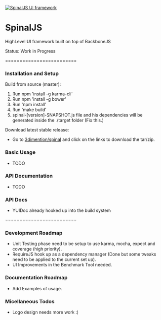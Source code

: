  [![SpinalJS UI framework](http://3dimention.github.io/spinal/images/logo.png)](http://3dimention.github.io/spinal)

# SpinalJS

HighLevel UI framework built on top of BackboneJS

Status: Work in Progress

=========================

### Installation and Setup

Build from source (master):

1. Run npm 'install -g karma-cli'
2. Run npm 'install -g bower'
1. Run 'npm install'
2. Run 'make build'
3. spinal-[version]-SNAPSHOT.js file and his dependencies will be generated inside the ./target folder (Fix this.)

Download latest stable release:

* Go to [3dimention/spinal](http://3dimention.github.io/spinal) and click on the links to download the tar/zip.

### Basic Usage

* TODO

### API Documentation

* TODO

### API Docs

* YUIDoc already hooked up into the build system

=========================

### Development Roadmap

* Unit Testing phase need to be setup to use karma, mocha, expect and coverage (high priority).
* RequireJS hook up as a dependency manager (Done but some tweaks need to be applied to the current set up).
* UI Improvements in the Benchmark Tool needed.

### Documentation Roadmap

* Add Examples of usage.

### Micellaneous Todos

* Logo design needs more work :)
